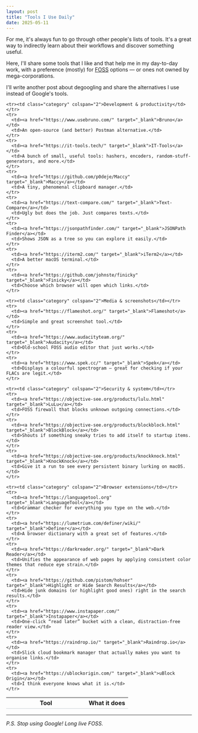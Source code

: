```yaml
---
layout: post
title: "Tools I Use Daily"
date: 2025-05-11
---
```


<p>
    For me, it's always fun to go through other people's lists of tools. It's a great way to indirectly learn about their workflows and discover something useful.
</p>

<p>
    Here, I'll share some tools that I like and that help me in my day-to-day work, with a preference (mostly) for <a href="https://en.wikipedia.org/wiki/Free_and_open-source_software">FOSS</a> options — or ones not owned by mega-corporations.
</p>

<p>
    I'll write another post about degoogling and share the alternatives I use instead of Google's tools.
</p>

<style>
    .table.tools         { width:100%; }
    .table.tools th      { border-bottom:2px solid #dee2e6; }
    .table.tools td      { vertical-align: top; padding:.45rem .75rem; }
    .table.tools a       { color:#1a0dab; text-decoration:underline; }
    .table.tools a:hover { color:#d61a3c; text-decoration:none; }
    .table.tools .category {
        font-weight: bold;
        background-color: #f8f9fa;
        color: #333;
        padding-top: 1rem;
        font-size: 1.1rem;
    }
</style>

<table class="table tools">
  <thead>
    <tr>
      <th style="width:200px">Tool</th>
      <th>What it does</th>
    </tr>
  </thead>
  <tbody>

    <tr><td class="category" colspan="2">Development & productivity</td></tr>
    <tr>
      <td><a href="https://www.usebruno.com/" target="_blank">Bruno</a></td>
      <td>An open-source (and better) Postman alternative.</td>
    </tr>
    <tr>
      <td><a href="https://it-tools.tech/" target="_blank">IT-Tools</a></td>
      <td>A bunch of small, useful tools: hashers, encoders, random-stuff-generators, and more.</td>
    </tr>
    <tr>
      <td><a href="https://github.com/p0deje/Maccy" target="_blank">Maccy</a></td>
      <td>A tiny, phenomenal clipboard manager.</td>
    </tr>
    <tr>
      <td><a href="https://text-compare.com/" target="_blank">Text-Compare</a></td>
      <td>Ugly but does the job. Just compares texts.</td>
    </tr>
    <tr>
      <td><a href="https://jsonpathfinder.com/" target="_blank">JSONPath Finder</a></td>
      <td>Shows JSON as a tree so you can explore it easily.</td>
    </tr>
    <tr>
      <td><a href="https://iterm2.com/" target="_blank">iTerm2</a></td>
      <td>A better macOS terminal.</td>
    </tr>
    <tr>
      <td><a href="https://github.com/johnste/finicky" target="_blank">Finicky</a></td>
      <td>Choose which browser will open which links.</td>
    </tr>

    <tr><td class="category" colspan="2">Media & screenshots</td></tr>
    <tr>
      <td><a href="https://flameshot.org/" target="_blank">Flameshot</a></td>
      <td>Simple and great screenshot tool.</td>
    </tr>
    <tr>
      <td><a href="https://www.audacityteam.org/" target="_blank">Audacity</a></td>
      <td>Old-school FOSS audio editor that just works.</td>
    </tr>
    <tr>
      <td><a href="https://www.spek.cc/" target="_blank">Spek</a></td>
      <td>Displays a colourful spectrogram — great for checking if your FLACs are legit.</td>
    </tr>

    <tr><td class="category" colspan="2">Security & system</td></tr>
    <tr>
      <td><a href="https://objective-see.org/products/lulu.html" target="_blank">LuLu</a></td>
      <td>FOSS firewall that blocks unknown outgoing connections.</td>
    </tr>
    <tr>
      <td><a href="https://objective-see.org/products/blockblock.html" target="_blank">BlockBlock</a></td>
      <td>Shouts if something sneaky tries to add itself to startup items.</td>
    </tr>
    <tr>
      <td><a href="https://objective-see.org/products/knockknock.html" target="_blank">KnockKnock</a></td>
      <td>Give it a run to see every persistent binary lurking on macOS.</td>
    </tr>

    <tr><td class="category" colspan="2">Browser extensions</td></tr>
    <tr>
      <td><a href="https://languagetool.org" target="_blank">LanguageTool</a></td>
      <td>Grammar checker for everything you type on the web.</td>
    </tr>
    <tr>
      <td><a href="https://lumetrium.com/definer/wiki/" target="_blank">Definer</a></td>
      <td>A browser dictionary with a great set of features.</td>
    </tr>
    <tr>
      <td><a href="https://darkreader.org/" target="_blank">Dark Reader</a></td>
      <td>Unifies the appearance of web pages by applying consistent color themes that reduce eye strain.</td>
    </tr>
    <tr>
      <td><a href="https://github.com/pistom/hohser" target="_blank">Highlight or Hide Search Results</a></td>
      <td>Hide junk domains (or highlight good ones) right in the search results.</td>
    </tr>
    <tr>
      <td><a href="https://www.instapaper.com/" target="_blank">Instapaper</a></td>
      <td>One-click “read later” bucket with a clean, distraction-free reader view.</td>
    </tr>
    <tr>
      <td><a href="https://raindrop.io/" target="_blank">Raindrop.io</a></td>
      <td>Slick cloud bookmark manager that actually makes you want to organise links.</td>
    </tr>
    <tr>
      <td><a href="https://ublockorigin.com/" target="_blank">uBlock Origin</a></td>
      <td>I think everyone knows what it is.</td>
    </tr>
  </tbody>
</table>
<hr>
<p><em>P.S. Stop using Google! Long live FOSS.</em></p>
